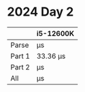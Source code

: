 # 2024 Day 2

|        | i5-12600K |
| ------ | --------- |
| Parse  | µs        |
| Part 1 | 33.36 µs  |
| Part 2 | µs        |
| All    | µs        |
